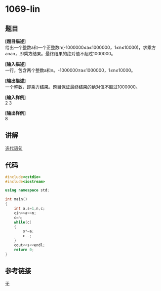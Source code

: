 # 1069-lin
## 题目  
**[题目描述]**  
给出一个整数a和一个正整数n(-1000000≤a≤1000000，1≤n≤10000)，求乘方anan，即乘方结果。最终结果的绝对值不超过1000000。  

**[输入描述]**   
一行，包含两个整数a和n。-1000000≤a≤1000000，1≤n≤10000。  

**[输出描述]**  
一个整数，即乘方结果。题目保证最终结果的绝对值不超过1000000。  

**[输入样例]**  
2 3  

**[输出样例]**  
8  

## 讲解  
[迭代语句]([1])  

## 代码  

```cpp
#include<cstdio>
#include<iostream>

using namespace std;

int main()
{
	int a,s=1,n,c;
	cin>>a>>n;
	c=n;
	while(c)
	{
		s*=a;
		c--;
	}
    cout<<s<<endl;
	return 0;
}
```

## 参考链接  
无  

